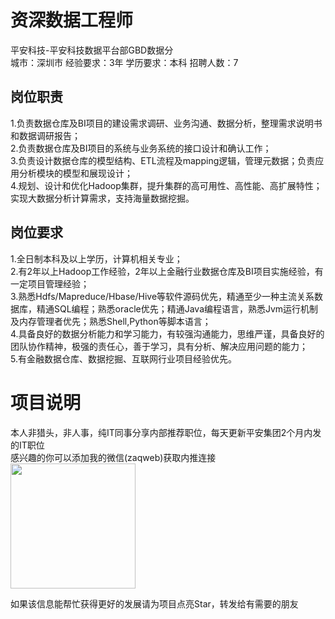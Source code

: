 # 资深数据工程师
平安科技-平安科技数据平台部GBD数据分  
城市：深圳市 经验要求：3年 学历要求：本科  招聘人数：7

## 岗位职责
1.负责数据仓库及BI项目的建设需求调研、业务沟通、数据分析，整理需求说明书和数据调研报告；    
2.负责数据仓库及BI项目的系统与业务系统的接口设计和确认工作；   
3.负责设计数据仓库的模型结构、ETL流程及mapping逻辑，管理元数据；负责应用分析模块的模型和展现设计；   
4.规划、设计和优化Hadoop集群，提升集群的高可用性、高性能、高扩展特性；实现大数据分析计算需求，支持海量数据挖掘。

## 岗位要求
1.全日制本科及以上学历，计算机相关专业；   
2.有2年以上Hadoop工作经验，2年以上金融行业数据仓库及BI项目实施经验，有一定项目管理经验；   
3.熟悉Hdfs/Mapreduce/Hbase/Hive等软件源码优先，精通至少一种主流关系数据库，精通SQL编程；熟悉oracle优先；精通Java编程语言，熟悉Jvm运行机制及内存管理者优先；熟悉Shell,Python等脚本语言；   
4.具备良好的数据分析能力和学习能力，有较强沟通能力，思维严谨，具备良好的团队协作精神，极强的责任心，善于学习，具有分析、解决应用问题的能力；   
5.有金融数据仓库、数据挖掘、互联网行业项目经验优先。

# 项目说明

本人非猎头，非人事，纯IT同事分享内部推荐职位，每天更新平安集团2个月内发的IT职位  
感兴趣的你可以添加我的微信(zaqweb)获取内推连接  
<img src="https://github.com/zaqweb/PA-IT-JOBS/blob/master/WechatICode.jpeg"  height="200" width="200">

如果该信息能帮忙获得更好的发展请为项目点亮Star，转发给有需要的朋友




